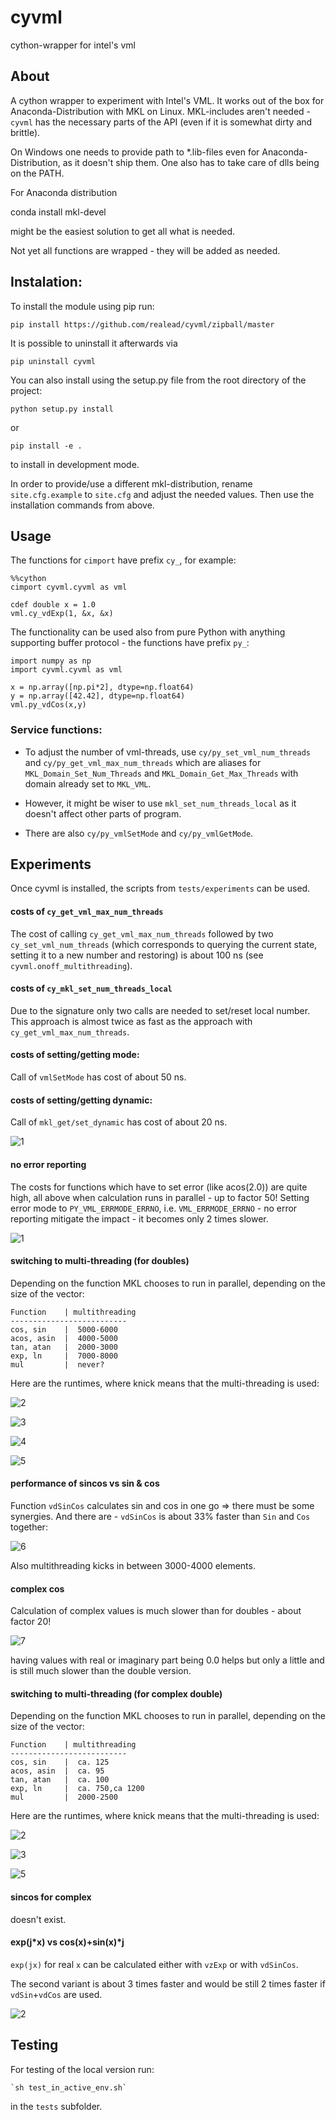 # cyvml

cython-wrapper for intel's vml

## About

A cython wrapper to experiment with Intel's VML. It works out of the box for Anaconda-Distribution with MKL on Linux. MKL-includes aren't needed - `cyvml` has the necessary parts of the API (even if it is somewhat dirty and brittle).


On Windows one needs to provide path to *.lib-files even for Anaconda-Distribution, as it doesn't ship them. One also has to take care of dlls being on the PATH.

For Anaconda distribution

   conda install mkl-devel

might be the easiest solution to get all what is needed.

Not yet all functions are wrapped - they will be added as needed.

## Instalation:

To install the module using pip run:

    pip install https://github.com/realead/cyvml/zipball/master

It is possible to uninstall it afterwards via

    pip uninstall cyvml

You can also install using the setup.py file from the root directory of the project:

    python setup.py install

or 

    pip install -e .

to install in development mode.

In order to provide/use a different mkl-distribution, rename `site.cfg.example` to `site.cfg` and adjust the needed values. Then use the installation commands from above.

## Usage


The functions for `cimport` have prefix `cy_`, for example:


    %%cython
    cimport cyvml.cyvml as vml

    cdef double x = 1.0
    vml.cy_vdExp(1, &x, &x)

The functionality can be used also from pure Python with anything supporting buffer protocol - the functions have prefix `py_`:

    import numpy as np
    import cyvml.cyvml as vml

    x = np.array([np.pi*2], dtype=np.float64)
    y = np.array([42.42], dtype=np.float64)
    vml.py_vdCos(x,y)

### Service functions:

 * To adjust the number of vml-threads, use `cy/py_set_vml_num_threads` and `cy/py_get_vml_max_num_threads` which are aliases for `MKL_Domain_Set_Num_Threads` and `MKL_Domain_Get_Max_Threads` with domain already set to `MKL_VML`.

 * However, it might be wiser to use `mkl_set_num_threads_local` as it doesn't affect other parts of program.

 * There are also `cy/py_vmlSetMode` and `cy/py_vmlGetMode`.

## Experiments

Once cyvml is installed, the scripts from `tests/experiments` can be used.

#### costs of `cy_get_vml_max_num_threads`

The cost of calling `cy_get_vml_max_num_threads` followed by two `cy_set_vml_num_threads` (which corresponds to querying the current state, setting it to a new number and restoring) is about 100 ns (see `cyvml.onoff_multithreading`).

#### costs of `cy_mkl_set_num_threads_local` 

Due to the signature only two calls are needed to set/reset local number. This approach is almost twice as fast as the approach with `cy_get_vml_max_num_threads`.

#### costs of  setting/getting mode:

   Call of `vmlSetMode` has cost of about 50 ns.

#### costs of  setting/getting dynamic:

   Call of `mkl_get/set_dynamic` has cost of about 20 ns.

![1](img/service_functions.png)


#### no error reporting

   The costs for functions which have to set error (like acos(2.0)) are quite high, all above when calculation runs in parallel - up to factor 50! Setting error mode to `PY_VML_ERRMODE_ERRNO`, i.e. `VML_ERRMODE_ERRNO` - no error reporting mitigate the impact - it becomes only 2 times slower.

![1](img/acos.png)

#### switching to multi-threading (for doubles)

Depending on the function MKL chooses to run in parallel, depending on the size of the vector:

    Function    | multithreading
    --------------------------
    cos, sin    |  5000-6000
    acos, asin  |  4000-5000
    tan, atan   |  2000-3000
    exp, ln     |  7000-8000
    mul         |  never?

Here are the runtimes, where knick means that the multi-threading is used:

![2](img/par_tan_vs_atan.png)

![3](img/par_sin_cos.png)

![4](img/par_asin_acos.png)

![5](img/par_exp_ln_mul.png)

#### performance of sincos vs sin & cos

Function `vdSinCos` calculates sin and cos in one go => there must be some synergies. And there are - `vdSinCos` is about 33% faster than `Sin` and `Cos` together:

![6](img/sincos_vs_sin+cos.png)

Also multithreading kicks in between 3000-4000 elements.

#### complex cos

Calculation of complex values is much slower than for doubles - about factor 20!

![7](img/complex_cos.png)

having values with real or imaginary part being 0.0 helps but only a little and is still much slower than the double version.

#### switching to multi-threading (for complex double)

Depending on the function MKL chooses to run in parallel, depending on the size of the vector:

    Function    | multithreading
    --------------------------
    cos, sin    |  ca. 125
    acos, asin  |  ca. 95
    tan, atan   |  ca. 100
    exp, ln     |  ca. 750,ca 1200
    mul         |  2000-2500

Here are the runtimes, where knick means that the multi-threading is used:

![2](img/par_tan_vs_atan_complex.png)

![3](img/par_sin_cos_complex.png)

![5](img/par_exp_ln_mul_complex.png)

#### sincos for complex

doesn't exist.

#### exp(j*x) vs cos(x)+sin(x)*j

 `exp(jx)` for real `x` can be calculated either with `vzExp` or with `vdSinCos`.

 The second variant is about 3 times faster and would be still 2 times faster if `vdSin`+`vdCos` are used.

![2](img/par_expimag_sincos.png)

## Testing

For testing of the local version run:

    `sh test_in_active_env.sh`

in the `tests` subfolder.



